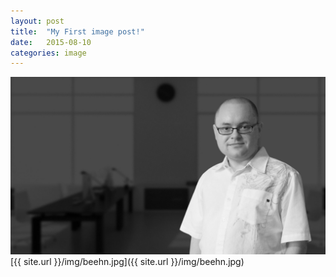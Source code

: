 ```yaml
---
layout: post
title:  "My First image post!"
date:   2015-08-10
categories: image
---
```


![DB](/img/beehn.jpg)   
[{{ site.url }}/img/beehn.jpg]({{ site.url }}/img/beehn.jpg)
